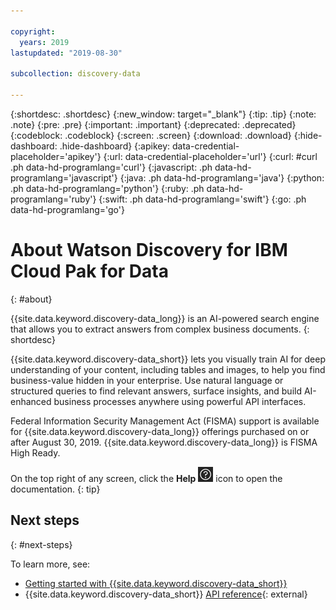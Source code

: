 ```yaml
---

copyright:
  years: 2019
lastupdated: "2019-08-30"

subcollection: discovery-data

---
```


{:shortdesc: .shortdesc}
{:new_window: target="_blank"}
{:tip: .tip}
{:note: .note}
{:pre: .pre}
{:important: .important}
{:deprecated: .deprecated}
{:codeblock: .codeblock}
{:screen: .screen}
{:download: .download}
{:hide-dashboard: .hide-dashboard}
{:apikey: data-credential-placeholder='apikey'} 
{:url: data-credential-placeholder='url'}
{:curl: #curl .ph data-hd-programlang='curl'}
{:javascript: .ph data-hd-programlang='javascript'}
{:java: .ph data-hd-programlang='java'}
{:python: .ph data-hd-programlang='python'}
{:ruby: .ph data-hd-programlang='ruby'}
{:swift: .ph data-hd-programlang='swift'}
{:go: .ph data-hd-programlang='go'}

# About Watson Discovery for IBM Cloud Pak for Data
{: #about}

{{site.data.keyword.discovery-data_long}} is an AI-powered search engine that allows you to extract answers from complex business documents.
{: shortdesc}

{{site.data.keyword.discovery-data_short}} lets you visually train AI for deep understanding of your content, including tables and images, to help you find business-value hidden in your enterprise. Use natural language or structured queries to find relevant answers, surface insights, and build AI-enhanced business processes anywhere using powerful API interfaces.

Federal Information Security Management Act (FISMA) support is available for {{site.data.keyword.discovery-data_long}} offerings purchased on or after August 30, 2019. {{site.data.keyword.discovery-data_long}} is FISMA High Ready.

On the top right of any screen, click the **Help** ![Help](images/help_icon.png) icon to open the documentation.
{: tip}


## Next steps
{: #next-steps}

To learn more, see:

-  [Getting started with {{site.data.keyword.discovery-data_short}}](/docs/services/discovery-data?topic=discovery-data-getting-started#getting-started)
-  {{site.data.keyword.discovery-data_short}} [API reference](https://{DomainName}/apidocs/discovery-data){: external}
